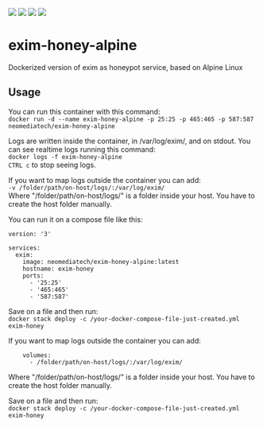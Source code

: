 [![](https://images.microbadger.com/badges/version/neomediatech/exim-honey-alpine.svg)](https://microbadger.com/images/neomediatech/exim-honey-alpine "Get your own version badge on microbadger.com")
[![](https://images.microbadger.com/badges/image/neomediatech/exim-honey-alpine.svg)](https://microbadger.com/images/neomediatech/exim-honey-alpine)
![](https://img.shields.io/github/last-commit/Neomediatech/exim-honey-alpine.svg?style=plastic)
![](https://img.shields.io/github/repo-size/Neomediatech/exim-honey-alpine.svg?style=plastic)

# exim-honey-alpine
Dockerized version of exim as honeypot service, based on Alpine Linux

## Usage
You can run this container with this command:  
`docker run -d --name exim-honey-alpine -p 25:25 -p 465:465 -p 587:587 neomediatech/exim-honey-alpine`  

Logs are written inside the container, in /var/log/exim/, and on stdout. You can see realtime logs running this command:  
`docker logs -f exim-honey-alpine`  
`CTRL c` to stop seeing logs.  

If you want to map logs outside the container you can add:  
`-v /folder/path/on-host/logs/:/var/log/exim/`  
Where "/folder/path/on-host/logs/" is a folder inside your host. You have to create the host folder manually.  

You can run it on a compose file like this:  

```
version: '3'  

services:  
  exim:  
    image: neomediatech/exim-honey-alpine:latest  
    hostname: exim-honey  
    ports:  
      - '25:25'  
      - '465:465'  
      - '587:587'
```
Save on a file and then run:  
`docker stack deploy -c /your-docker-compose-file-just-created.yml exim-honey`

If you want to map logs outside the container you can add:  
```
    volumes:
      - /folder/path/on-host/logs/:/var/log/exim/
```
Where "/folder/path/on-host/logs/" is a folder inside your host. You have to create the host folder manually.

Save on a file and then run:  
`docker stack deploy -c /your-docker-compose-file-just-created.yml exim-honey`  
